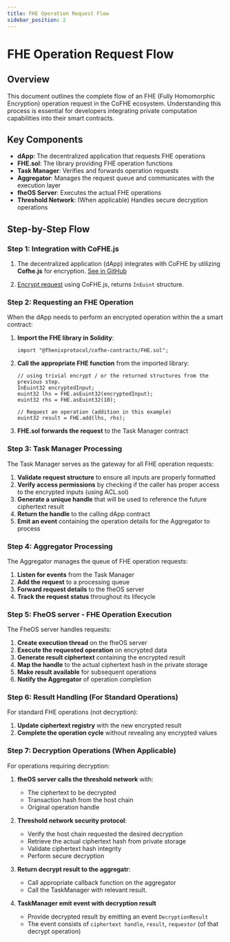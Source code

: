 ```yaml
---
title: FHE Operation Request Flow
sidebar_position: 2
---
```


# FHE Operation Request Flow

## Overview

This document outlines the complete flow of an FHE (Fully Homomorphic Encryption) operation request in the CoFHE ecosystem. Understanding this process is essential for developers integrating private computation capabilities into their smart contracts.


## Key Components

- **dApp**: The decentralized application that requests FHE operations
- **FHE.sol**: The library providing FHE operation functions
- **Task Manager**: Verifies and forwards operation requests
- **Aggregator**: Manages the request queue and communicates with the execution layer
- **fheOS Server**: Executes the actual FHE operations
- **Threshold Network**: (When applicable) Handles secure decryption operations

## Step-by-Step Flow

### Step 1: Integration with CoFHE.js

1. The decentralized application (dApp) integrates with CoFHE by utilizing **Cofhe.js** for encryption.
[See in GitHub](https://github.com/FhenixProtocol/cofhe.js)

2. [Encrypt request](./encryption-request.md) using CoFHE.js, returns `InEuint` structure.

### Step 2: Requesting an FHE Operation

When the dApp needs to perform an encrypted operation within the a smart contract:
1. **Import the FHE library in Solidity**:
   ```solidity
   import "@fhenixprotocol/cofhe-contracts/FHE.sol";
   ```

2. **Call the appropriate FHE function** from the imported library:
   ```solidity
   // using trivial encrypt / or the returned structures from the previous step.
   InEuint32 encryptedInput;
   euint32 lhs = FHE.asEuint32(encryptedInput);
   euint32 rhs = FHE.asEuint32(10);
   
   // Request an operation (addition in this example)
   euint32 result = FHE.add(lhs, rhs);
   ```

3. **FHE.sol forwards the request** to the Task Manager contract

### Step 3: Task Manager Processing

The Task Manager serves as the gateway for all FHE operation requests:

1. **Validate request structure** to ensure all inputs are properly formatted
2. **Verify access permissions** by checking if the caller has proper access to the encrypted inputs (using ACL.sol)
3. **Generate a unique handle** that will be used to reference the future ciphertext result
4. **Return the handle** to the calling dApp contract
5. **Emit an event** containing the operation details for the Aggregator to process

### Step 4: Aggregator Processing

The Aggregator manages the queue of FHE operation requests:

1. **Listen for events** from the Task Manager
2. **Add the request** to a processing queue
3. **Forward request details** to the fheOS server
4. **Track the request status** throughout its lifecycle

### Step 5: FheOS server - FHE Operation Execution

The FheOS server handles requests:

1. **Create execution thread** on the fheOS server
2. **Execute the requested operation** on encrypted data
3. **Generate result ciphertext** containing the encrypted result
4. **Map the handle** to the actual ciphertext hash in the private storage
5. **Make result available** for subsequent operations
6. **Notify the Aggregator** of operation completion

### Step 6: Result Handling (For Standard Operations)

For standard FHE operations (not decryption):

1. **Update ciphertext registry** with the new encrypted result
2. **Complete the operation cycle** without revealing any encrypted values

### Step 7: Decryption Operations (When Applicable)

For operations requiring decryption:

1. **fheOS server calls the threshold network** with:
   - The ciphertext to be decrypted
   - Transaction hash from the host chain
   - Original operation handle

2. **Threshold network security protocol**:
   - Verify the host chain requested the desired decryption
   - Retrieve the actual ciphertext hash from private storage
   - Validate ciphertext hash integrity
   - Perform secure decryption

3. **Return decrypt result to the aggregatr**:
   - Call appropriate callback function on the aggregator
   - Call the TaskManager with relevant result.

4. **TaskManager emit event with decryption result**    
   - Provide decrypted result by emitting an event `DecryptionResult`
   - The event consists of `ciphertext handle`, `result`, `requestor` (of that decrypt operation)